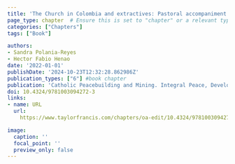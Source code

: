 ```yaml
---
title: 'The Church in Colombia and extractives: Pastoral accompaniment using an eco-theology of peace'
page_type: chapter  # Ensure this is set to "chapter" or a relevant type, not "publication"
categories: ["Chapters"]
tags: ["Book"]

authors:
- Sandra Polania-Reyes
- Hector Fabio Henao
date: '2022-01-01'
publishDate: '2024-10-23T12:32:28.862986Z'
publication_types: ["6"] #book chapter
publication: 'Catholic Peacebuilding and Mining. Integral Peace, Development and Ecology'
doi: 10.4324/9781003094272-3
links:
- name: URL
  url: 
    https://www.taylorfrancis.com/chapters/oa-edit/10.4324/9781003094272-3/church-colombia-extractives-pastoral-accompaniment-using-eco-theology-peace-1-sandra-polan%C3%ADa-reyes-h%C3%A9ctor-fabio-henao

image:
  caption: ''
  focal_point: ''
  preview_only: false
---
```

